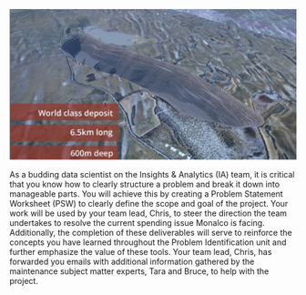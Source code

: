 

![Alt Text](img/monalco_mining.png)

As a budding data scientist on the Insights & Analytics (IA) team, it is critical that you
know how to clearly structure a problem and break it down into manageable parts. You
will achieve this by creating a Problem Statement Worksheet (PSW) to clearly define the
scope and goal of the project. Your work will be used by your team lead, Chris, to steer
the direction the team undertakes to resolve the current spending issue Monalco is
facing.
Additionally, the completion of these deliverables will serve to reinforce the concepts
you have learned throughout the Problem Identification unit and further emphasize the
value of these tools. Your team lead, Chris, has forwarded you emails with additional
information gathered by the maintenance subject matter experts, Tara and Bruce, to
help with the project.
